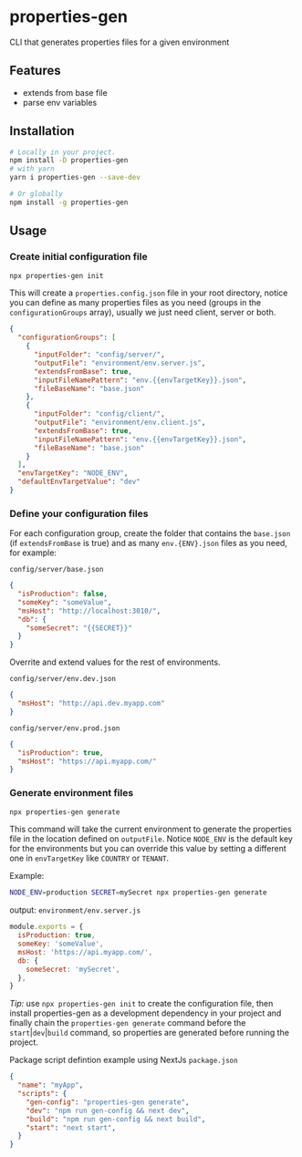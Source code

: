 # properties-gen

CLI that generates properties files for a given environment

## Features

- extends from base file
- parse env variables

## Installation

```bash
# Locally in your project.
npm install -D properties-gen
# with yarn
yarn i properties-gen --save-dev

# Or globally
npm install -g properties-gen
```

## Usage

### Create initial configuration file

```bash
npx properties-gen init
```

This will create a `properties.config.json` file in your root directory, notice you can define as many properties files as you need (groups in the `configurationGroups` array), usually we just need client, server or both.

```json
{
  "configurationGroups": [
    {
      "inputFolder": "config/server/",
      "outputFile": "environment/env.server.js",
      "extendsFromBase": true,
      "inputFileNamePattern": "env.{{envTargetKey}}.json",
      "fileBaseName": "base.json"
    },
    {
      "inputFolder": "config/client/",
      "outputFile": "environment/env.client.js",
      "extendsFromBase": true,
      "inputFileNamePattern": "env.{{envTargetKey}}.json",
      "fileBaseName": "base.json"
    }
  ],
  "envTargetKey": "NODE_ENV",
  "defaultEnvTargetValue": "dev"
}
```

### Define your configuration files

For each configuration group, create the folder that contains the `base.json` (if `extendsFromBase` is true) and as many `env.{ENV}.json` files as you need, for example:

`config/server/base.json`

```json
{
  "isProduction": false,
  "someKey": "someValue",
  "msHost": "http://localhost:3010/",
  "db": {
    "someSecret": "{{SECRET}}"
  }
}
```

Overrite and extend values for the rest of environments.

`config/server/env.dev.json`

```json
{
  "msHost": "http://api.dev.myapp.com"
}
```

`config/server/env.prod.json`

```json
{
  "isProduction": true,
  "msHost": "https://api.myapp.com/"
}
```

### Generate environment files

```bash
npx properties-gen generate
```

This command will take the current environment to generate the properties file in the location defined on `outputFile`. Notice `NODE_ENV` is the default key for the environments but you can override this value by setting a different one in `envTargetKey` like `COUNTRY` or `TENANT`.

Example:

```bash
NODE_ENV=production SECRET=mySecret npx properties-gen generate
```

output: `environment/env.server.js`

```js
module.exports = {
  isProduction: true,
  someKey: 'someValue',
  msHost: 'https://api.myapp.com/',
  db: {
    someSecret: 'mySecret',
  },
}
```

_Tip:_ use `npx properties-gen init` to create the configuration file, then install properties-gen as a development dependency in your project and finally chain the `properties-gen generate` command before the `start`|`dev`|`build` command, so properties are generated before running the project.


Package script defintion example using NextJs
`package.json`
```json
{
  "name": "myApp",
  "scripts": {
    "gen-config": "properties-gen generate",
    "dev": "npm run gen-config && next dev",
    "build": "npm run gen-config && next build",
    "start": "next start",
  }
}

```